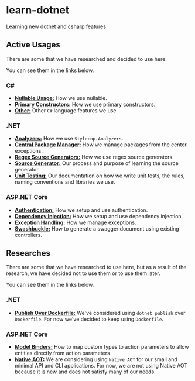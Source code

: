 # learn-dotnet

Learning new dotnet and csharp features

## Active Usages

There are some that we have researched and decided to use here.

You can see them in the links below.

### C\#

- **[Nullable Usage:](/nullable-usage/README.md)** How we use nullable.
- **[Primary Constructors:](/primary-constructor/README.md)** How we use
  primary constructors.
- **[Other:](/csharp/README.md)** Other `C#` language features we use

### .NET

- **[Analyzers:](/analyzers/README.md)** How we use `Stylecop.Analyzers`.
- **[Central Package Manager:](/central-package-management/README.md)** How we
  manage packages from the center.
  exceptions.
- **[Regex Source Generators:](/regex-source-generators/README.md)** How we use
  regex source generators.
- **[Source Generator:](/source-generator/README.md)** Our process and purpose
  of learning the source generator.
- **[Unit Testing:](/unit-testing/README.md)** Our documentation on how we write
  unit tests, the rules, naming conventions and libraries we use.

### ASP.NET Core

- **[Authentication:](/authentication/README.md)** How we setup and
  use authentication.
- **[Dependency Injection:](/dependency-injection/README.md)** How we setup and
  use dependency injection.
- **[Exception Handling:](/exception-handling/README.md)** How we manage
  exceptions.
- **[Swashbuckle:](/swashbuckle/README.md)** How to generate a swagger document
  using existing controllers.

## Researches

There are some that we have researched to use here, but as a result of the
research, we have decided not to use them or to use them later.

You can see them in the links below.

### .NET

- **[Publish Over Dockerfile:](/publish-over-dockerfile/README.md)** We've
  considered using `dotnet publish` over `Dockerfile`. For now we've decided to
  keep using `Dockerfile`.

### ASP.NET Core

- **[Model Binders:](./model-binders/README.md)** How to map custom types to
  action parameters to allow entities directly from action parameters
- **[Native AOT:](./native-aot/README.md)** We are considering using
  `Native AOT` for our small and minimal API and CLI applications. For now, we
  are not using Native AOT because it is new and does not satisfy many of our
  needs.
